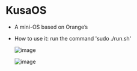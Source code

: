 # KusaOS
- A mini-OS based on Orange’s
- How to use it:
  run the command 'sudo ./run.sh'

  
  ![image](https://user-images.githubusercontent.com/54203997/119246191-14a71880-bbb2-11eb-9d9c-4c34e1726cdd.png)
  
  
  ![image](https://user-images.githubusercontent.com/54203997/119246194-18d33600-bbb2-11eb-8aed-e0bb5783b270.png)
